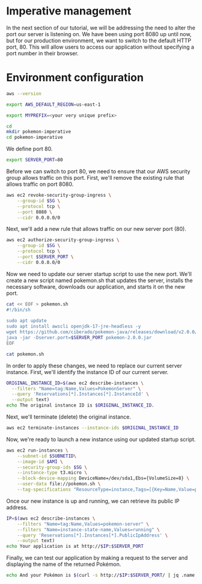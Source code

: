 # Imperative management

In the next section of our tutorial, we will be addressing the need to alter the port our server is listening on. We have been using port 8080 up until now, but for our production environment, we want to switch to the default HTTP port, 80. This will allow users to access our application without specifying a port number in their browser.

# Environment configuration

```bash
aws --version
```

```bash
export AWS_DEFAULT_REGION=us-east-1
```

```bash
export MYPREFIX=<your very unique prefix>
```

```bash
cd
mkdir pokemon-imperative
cd pokemon-imperative
```

We define port 80.

```bash
export SERVER_PORT=80
```

Before we can switch to port 80, we need to ensure that our AWS security group allows traffic on this port. First, we'll remove the existing rule that allows traffic on port 8080.

```bash
aws ec2 revoke-security-group-ingress \
    --group-id $SG \
    --protocol tcp \
    --port 8080 \
    --cidr 0.0.0.0/0
```

Next, we'll add a new rule that allows traffic on our new server port (80).

```bash
aws ec2 authorize-security-group-ingress \
    --group-id $SG \
    --protocol tcp \
    --port $SERVER_PORT \
    --cidr 0.0.0.0/0
```

Now we need to update our server startup script to use the new port. We'll create a new script named pokemon.sh that updates the server, installs the necessary software, downloads our application, and starts it on the new port.

```bash
cat << EOF > pokemon.sh
#!/bin/sh
 
sudo apt update
sudo apt install awscli openjdk-17-jre-headless -y
wget https://github.com/ciberado/pokemon-java/releases/download/v2.0.0/pokemon-2.0.0.jar
java -jar -Dserver.port=$SERVER_PORT pokemon-2.0.0.jar
EOF
```

```bash
cat pokemon.sh
```

In order to apply these changes, we need to replace our current server instance. First, we'll identify the instance ID of our current server.

```bash
ORIGINAL_INSTANCE_ID=$(aws ec2 describe-instances \
  --filters "Name=tag:Name,Values=PokemonServer" \
  --query 'Reservations[*].Instances[*].InstanceId' \
  --output text)
echo The original instance ID is $ORIGINAL_INSTANCE_ID.
```

Next, we'll terminate (delete) the original instance.

```bash
aws ec2 terminate-instances --instance-ids $ORIGINAL_INSTANCE_ID
```

Now, we're ready to launch a new instance using our updated startup script.

```bash
aws ec2 run-instances \
    --subnet-id $SUBNETID\
    --image-id $AMI \
    --security-group-ids $SG \
    --instance-type t3.micro \
    --block-device-mapping DeviceName=/dev/sda1,Ebs={VolumeSize=8} \
    --user-data file://pokemon.sh \
    --tag-specifications "ResourceType=instance,Tags=[{Key=Name,Value=pokemon-server},{Key=App,Value=Pokemon}]"
```

Once our new instance is up and running, we can retrieve its public IP address.

```bash
IP=$(aws ec2 describe-instances \
    --filters "Name=tag:Name,Values=pokemon-server" \
	--filters "Name=instance-state-name,Values=running" \
    --query 'Reservations[*].Instances[*].PublicIpAddress' \
    --output text)
echo Your application is at http://$IP:$SERVER_PORT
```

Finally, we can test our application by making a request to the server and displaying the name of the returned Pokémon.

```bash
echo And your Pokémon is $(curl -s http://$IP:$SERVER_PORT/ | jq .name -r).
```
